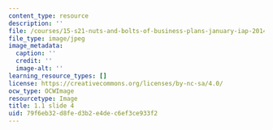 ```yaml
---
content_type: resource
description: ''
file: /courses/15-s21-nuts-and-bolts-of-business-plans-january-iap-2014/79f6eb32d8fed3b2e4dec6ef3ce933f2_Slide4.JPG
file_type: image/jpeg
image_metadata:
  caption: ''
  credit: ''
  image-alt: ''
learning_resource_types: []
license: https://creativecommons.org/licenses/by-nc-sa/4.0/
ocw_type: OCWImage
resourcetype: Image
title: 1.1 slide 4
uid: 79f6eb32-d8fe-d3b2-e4de-c6ef3ce933f2
---
```

